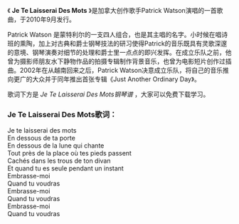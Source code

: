 

《 **Je Te Laisserai Des Mots** 》是加拿大创作歌手Patrick Watson演唱的一首歌曲，于2010年9月发行。

Patrick Watson
是蒙特利尔的一支四人组合，也是其主唱的名字。小时候在唱诗班的熏陶，加上对古典和爵士钢琴技法的研习使得Patrick的音乐既具有灵歌深邃的意境、钢琴演奏对细节的处理和爵士里一点点的即兴发挥。在成立乐队之前，他曾为摄影师朋友水下静物作品的拍摄专辑制作背景音乐，也曾为电影短片创作过插曲。2002年在从越南回来之后，Patrick
Watson决意成立乐队，将自己的音乐推向更广的大众并于同年推出首张专辑《Just Another Ordinary Day》。

歌词下方是 _Je Te Laisserai Des Mots钢琴谱_ ，大家可以免费下载学习。

### Je Te Laisserai Des Mots歌词：

Je te laisserai des mots  
En dessous de ta porte  
En dessous de la lune qui chante  
Tout près de la place où tes pieds passent  
Cachés dans les trous de ton divan  
Et quand tu es seule pendant un instant  
Embrasse-moi  
Quand tu voudras  
Embrasse-moi  
Quand tu voudras  
Embrasse-moi  
Quand tu voudras

